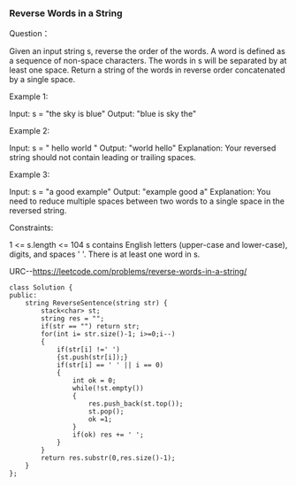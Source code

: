 ### Reverse Words in a String
Question：

Given an input string s, reverse the order of the words.
A word is defined as a sequence of non-space characters. The words in s will be separated by at least one space.
Return a string of the words in reverse order concatenated by a single space.

Example 1:

Input: s = "the sky is blue"
Output: "blue is sky the"

Example 2:

Input: s = "  hello world  "
Output: "world hello"
Explanation: Your reversed string should not contain leading or trailing spaces.

Example 3:

Input: s = "a good   example"
Output: "example good a"
Explanation: You need to reduce multiple spaces between two words to a single space in the reversed string.

Constraints:

1 <= s.length <= 104
s contains English letters (upper-case and lower-case), digits, and spaces ' '.
There is at least one word in s.

URC--https://leetcode.com/problems/reverse-words-in-a-string/

```
class Solution {
public:
    string ReverseSentence(string str) {
        stack<char> st;
        string res = "";
        if(str == "") return str;
        for(int i= str.size()-1; i>=0;i--)
        {
            if(str[i] !=' ')
            {st.push(str[i]);}
            if(str[i] == ' ' || i == 0)
            {
                int ok = 0;
                while(!st.empty())
                {
                    res.push_back(st.top());
                    st.pop();
                    ok =1;
                }
                if(ok) res += ' ';
            }
        }
        return res.substr(0,res.size()-1);
    }
};
```